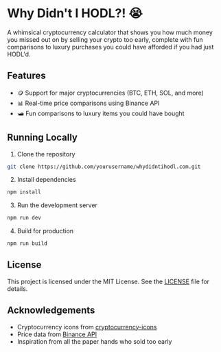 # Why Didn't I HODL?! 😭

A whimsical cryptocurrency calculator that shows you how much money you missed out on by selling your crypto too early, complete with fun comparisons to luxury purchases you could have afforded if you had just HODL'd.

## Features

- 🪙 Support for major cryptocurrencies (BTC, ETH, SOL, and more)
- 📊 Real-time price comparisons using Binance API
- 🛥️ Fun comparisons to luxury items you could have bought

## Running Locally

1. Clone the repository
```bash
git clone https://github.com/yourusername/whydidntihodl.com.git
```
2. Install dependencies
```bash
npm install
```
3. Run the development server
```bash
npm run dev
```
4. Build for production
```bash
npm run build
```
## License

This project is licensed under the MIT License. See the [LICENSE](LICENSE) file for details.

## Acknowledgements

- Cryptocurrency icons from [cryptocurrency-icons](https://github.com/spothq/cryptocurrency-icons)
- Price data from [Binance API](https://binance-docs.github.io/apidocs/spot/en/#change-log)
- Inspiration from all the paper hands who sold too early

